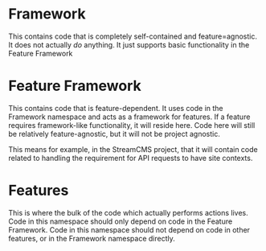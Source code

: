 # Framework
This contains code that is completely self-contained and feature=agnostic.
It does not actually _do_ anything.
It just supports basic functionality in the Feature Framework

# Feature Framework
This contains code that is feature-dependent. It uses code in the Framework namespace and acts as
a framework for features. If a feature requires framework-like functionality, it will reside here.
Code here will still be relatively feature-agnostic, but it will not be project agnostic.

This means for example, in the StreamCMS project, that it will contain code related to handling
the requirement for API requests to have site contexts.

# Features
This is where the bulk of the code which actually performs actions lives.
Code in this namespace should only depend on code in the Feature Framework.
Code in this namespace should not depend on code in other features, or in the Framework namespace directly.


